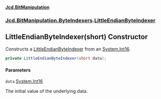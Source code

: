 #### [Jcd.BitManipulation](index.md 'index')
### [Jcd.BitManipulation.ByteIndexers](Jcd.BitManipulation.ByteIndexers.md 'Jcd.BitManipulation.ByteIndexers').[LittleEndianByteIndexer](Jcd.BitManipulation.ByteIndexers.LittleEndianByteIndexer.md 'Jcd.BitManipulation.ByteIndexers.LittleEndianByteIndexer')

## LittleEndianByteIndexer(short) Constructor

Constructs a [LittleEndianByteIndexer](Jcd.BitManipulation.ByteIndexers.LittleEndianByteIndexer.md 'Jcd.BitManipulation.ByteIndexers.LittleEndianByteIndexer') from an [System.Int16](https://docs.microsoft.com/en-us/dotnet/api/System.Int16 'System.Int16').

```csharp
private LittleEndianByteIndexer(short data);
```
#### Parameters

<a name='Jcd.BitManipulation.ByteIndexers.LittleEndianByteIndexer.LittleEndianByteIndexer(short).data'></a>

`data` [System.Int16](https://docs.microsoft.com/en-us/dotnet/api/System.Int16 'System.Int16')

The initial value of the underlying data.